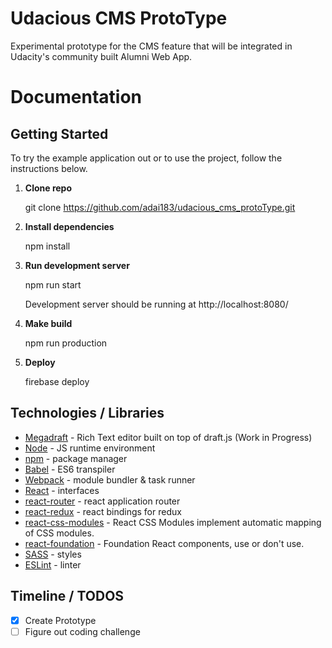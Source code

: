 
# Udacious CMS ProtoType

Experimental prototype for the CMS feature that will be integrated in Udacity's community built Alumni Web App.

# Documentation

## Getting Started
To try the example application out or to use the project, follow the instructions below.

1. **Clone repo**

    git clone https://github.com/adai183/udacious_cms_protoType.git

2. **Install dependencies**

    npm install

3. **Run development server**

   npm run start

   Development server should be running at http://localhost:8080/

4. **Make build**

   npm run production

5. **Deploy**

   firebase deploy

## Technologies / Libraries

- [Megadraft](http://globocom.github.io/megadraft) - Rich Text editor built on top of draft.js (Work in Progress)
- [Node](https://nodejs.org/en/) - JS runtime environment
- [npm](https://www.npmjs.com/) - package manager
- [Babel](https://babeljs.io/) - ES6 transpiler
- [Webpack](https://webpack.github.io/) - module bundler & task runner
- [React](https://facebook.github.io/react/) - interfaces
- [react-router](https://github.com/rackt/react-router) - react application router
- [react-redux](https://github.com/rackt/react-redux) - react bindings for redux
- [react-css-modules](https://github.com/gajus/react-css-modules) - React CSS Modules implement automatic mapping of CSS modules.
- [react-foundation](https://github.com/nordsoftware/react-foundation) - Foundation React components, use or don't use.
- [SASS](http://sass-lang.com/) - styles
- [ESLint](http://eslint.org/) - linter

## Timeline / TODOS
* [x] Create Prototype
* [ ] Figure out coding challenge
